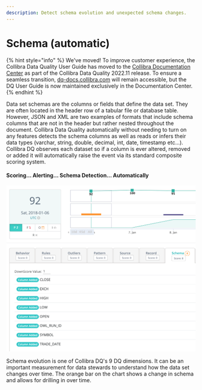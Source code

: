 ```yaml
---
description: Detect schema evolution and unexpected schema changes.
---
```


# Schema (automatic)

{% hint style="info" %}
We've moved! To improve customer experience, the Collibra Data Quality User Guide has moved to the [Collibra Documentation Center](https://productresources.collibra.com/docs/collibra/latest/Content/DataQuality/DQCoreComponents/Schema%20\(automatic\).htm) as part of the Collibra Data Quality 2022.11 release. To ensure a seamless transition, [dq-docs.collibra.com](http://dq-docs.collibra.com/) will remain accessible, but the DQ User Guide is now maintained exclusively in the Documentation Center.
{% endhint %}

Data set schemas are the columns or fields that define the data set. They are often located in the header row of a tabular file or database table. However, JSON and XML are two examples of formats that include schema columns that are not in the header but rather nested throughout the document. Collibra Data Quality automatically without needing to turn on any features detects the schema columns as well as reads or infers their data types (varchar, string, double, decimal, int, date, timestamp etc...). Collibra DQ observes each dataset so if a column is ever altered, removed or added it will automatically raise the event via its standard composite scoring system.

#### Scoring... Alerting... Schema Detection... Automatically

![](../../.gitbook/assets/owl-schema.png)

Schema evolution is one of Collibra DQ's 9 DQ dimensions. It can be an important measurement for data stewards to understand how the data set changes over time. The orange bar on the chart shows a change in schema and allows for drilling in over time.

